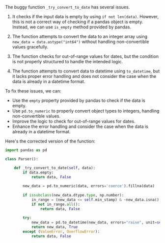 The buggy function `_try_convert_to_date` has several issues.

1. It checks if the input data is empty by using `if not len(data)`. However, this is not a correct way of checking if a pandas object is empty. Instead, we can use `is_empty` method provided by pandas.

2. The function attempts to convert the data to an integer array using `new_data = data.astype("int64")` without handling non-convertible values gracefully.

3. The function checks for out-of-range values for dates, but the condition is not properly structured to handle the intended logic.

4. The function attempts to convert data to datetime using `to_datetime`, but it lacks proper error handling and does not consider the case when the data is already in a datetime format.

To fix these issues, we can:
- Use the `empty` property provided by pandas to check if the data is empty.
- Use `pd.to_numeric` to properly convert object types to integers, handling non-convertible values.
- Improve the logic to check for out-of-range values for dates.
- Enhance the error handling and consider the case when the data is already in a datetime format.

Here's the corrected version of the function:

```python
import pandas as pd

class Parser():

    def _try_convert_to_date(self, data):
        if data.empty:
            return data, False
    
        new_data = pd.to_numeric(data, errors='coerce').fillna(data)
    
        if issubclass(new_data.dtype.type, np.number):
            in_range = (new_data <= self.min_stamp) & ~new_data.isna()
            if not in_range.all():
                return data, False
    
        try:
            new_data = pd.to_datetime(new_data, errors="raise", unit=self.date_unit)
            return new_data, True
        except (ValueError, OverflowError):
            return data, False
```